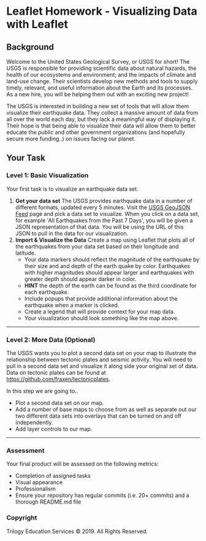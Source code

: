 # Leaflet Homework - Visualizing Data with Leaflet

## Background
Welcome to the United States Geological Survey, or USGS for short! The USGS is responsible for providing scientific data about natural hazards, the health of our ecosystems and environment; and the impacts of climate and land-use change. Their scientists develop new methods and tools to supply timely, relevant, and useful information about the Earth and its processes. As a new hire, you will be helping them out with an exciting new project!

The USGS is interested in building a new set of tools that will allow them visualize their earthquake data. They collect a massive amount of data from all over the world each day, but they lack a meaningful way of displaying it. Their hope is that being able to visualize their data will allow them to better educate the public and other government organizations (and hopefully secure more funding..) on issues facing our planet.

## Your Task

### Level 1: Basic Visualization
Your first task is to visualize an earthquake data set.
1. **Get your data set**
   The USGS provides earthquake data in a number of different formats, updated every 5 minutes. Visit the [USGS GeoJSON Feed](http://earthquake.usgs.gov/earthquakes/feed/v1.0/geojson.php) page and pick a data set to visualize. When you click on a data set, for example 'All Earthquakes from the Past 7 Days', you will be given a JSON representation of that data. You will be using the URL of this JSON to pull in the data for our visualization.
2. **Import & Visualize the Data**
   Create a map using Leaflet that plots all of the earthquakes from your data set based on their longitude and latitude.
   * Your data markers should reflect the magnitude of the earthquake by their size and and depth of the earth quake by color. Earthquakes with higher magnitudes should appear larger and earthquakes with greater depth should appear darker in color.
   * **HINT** the depth of the earth can be found as the third coordinate for each earthquake.
   * Include popups that provide additional information about the earthquake when a marker is clicked.
   * Create a legend that will provide context for your map data.
   * Your visualization should look something like the map above.
- - -

### Level 2: More Data (Optional)
The USGS wants you to plot a second data set on your map to illustrate the relationship between tectonic plates and seismic activity. You will need to pull in a second data set and visualize it along side your original set of data. Data on tectonic plates can be found at <https://github.com/fraxen/tectonicplates>.

In this step we are going to..
* Plot a second data set on our map.
* Add a number of base maps to choose from as well as separate out our two different data sets into overlays that can be turned on and off independently.
* Add layer controls to our map.
- - -

### Assessment
Your final product will be assessed on the following metrics:
* Completion of assigned tasks
* Visual appearance
* Professionalism
* Ensure your repository has regular commits (i.e. 20+ commits) and a thorough README.md file

### Copyright
Trilogy Education Services © 2019. All Rights Reserved.
